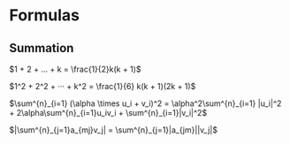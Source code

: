 # Formulas

## Summation

$1 + 2 + ... + k = \frac{1}{2}k(k + 1)$

$1^2 + 2^2 + ··· + k^2 = \frac{1}{6} k(k + 1)(2k + 1)$

$\sum^{n}_{i=1} (\alpha \times u_i + v_i)^2 = \alpha^2\sum^{n}_{i=1} |u_i|^2 + 2\alpha\sum^{n}_{i=1}u_iv_i + \sum^{n}_{i=1}|v_i|^2$

$|\sum^{n}_{j=1}a_{mj}v_j| = \sum^{n}_{j=1}|a_{jm}||v_j|$
